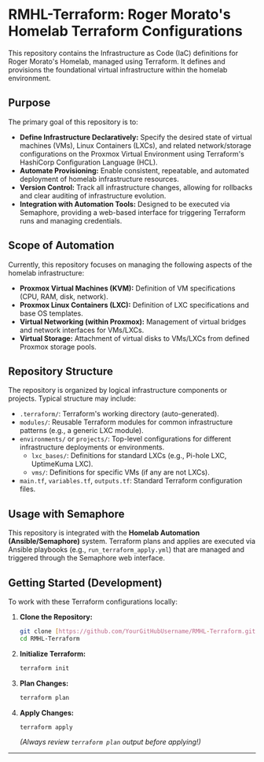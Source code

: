 # RMHL-Terraform: Roger Morato's Homelab Terraform Configurations

This repository contains the Infrastructure as Code (IaC) definitions for Roger Morato's Homelab, managed using Terraform. It defines and provisions the foundational virtual infrastructure within the homelab environment.

## Purpose

The primary goal of this repository is to:

* **Define Infrastructure Declaratively:** Specify the desired state of virtual machines (VMs), Linux Containers (LXCs), and related network/storage configurations on the Proxmox Virtual Environment using Terraform's HashiCorp Configuration Language (HCL).
* **Automate Provisioning:** Enable consistent, repeatable, and automated deployment of homelab infrastructure resources.
* **Version Control:** Track all infrastructure changes, allowing for rollbacks and clear auditing of infrastructure evolution.
* **Integration with Automation Tools:** Designed to be executed via Semaphore, providing a web-based interface for triggering Terraform runs and managing credentials.

## Scope of Automation

Currently, this repository focuses on managing the following aspects of the homelab infrastructure:

* **Proxmox Virtual Machines (KVM):** Definition of VM specifications (CPU, RAM, disk, network).
* **Proxmox Linux Containers (LXC):** Definition of LXC specifications and base OS templates.
* **Virtual Networking (within Proxmox):** Management of virtual bridges and network interfaces for VMs/LXCs.
* **Virtual Storage:** Attachment of virtual disks to VMs/LXCs from defined Proxmox storage pools.

## Repository Structure

The repository is organized by logical infrastructure components or projects. Typical structure may include:

* `.terraform/`: Terraform's working directory (auto-generated).
* `modules/`: Reusable Terraform modules for common infrastructure patterns (e.g., a generic LXC module).
* `environments/` or `projects/`: Top-level configurations for different infrastructure deployments or environments.
    * `lxc_bases/`: Definitions for standard LXCs (e.g., Pi-hole LXC, UptimeKuma LXC).
    * `vms/`: Definitions for specific VMs (if any are not LXCs).
* `main.tf`, `variables.tf`, `outputs.tf`: Standard Terraform configuration files.

## Usage with Semaphore

This repository is integrated with the **Homelab Automation (Ansible/Semaphore)** system. Terraform plans and applies are executed via Ansible playbooks (e.g., `run_terraform_apply.yml`) that are managed and triggered through the Semaphore web interface.

## Getting Started (Development)

To work with these Terraform configurations locally:

1.  **Clone the Repository:**
    ```bash
    git clone [https://github.com/YourGitHubUsername/RMHL-Terraform.git](https://github.com/YourGitHubUsername/RMHL-Terraform.git)
    cd RMHL-Terraform
    ```
2.  **Initialize Terraform:**
    ```bash
    terraform init
    ```
3.  **Plan Changes:**
    ```bash
    terraform plan
    ```
4.  **Apply Changes:**
    ```bash
    terraform apply
    ```
    *(Always review `terraform plan` output before applying!)*

---
